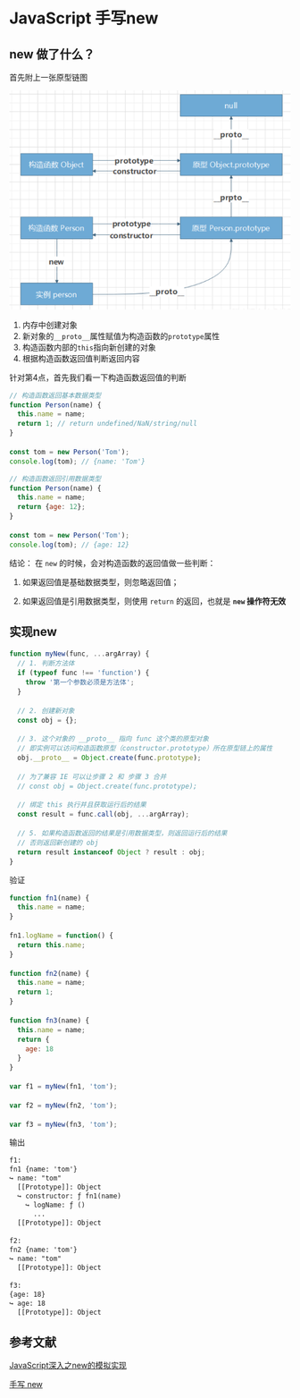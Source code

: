# JavaScript 手写new

## new 做了什么？

首先附上一张原型链图

![](../assets/img/knowledge-javascript-手写new.jpg)

1. 内存中创建对象
2. 新对象的`__proto__`属性赋值为构造函数的`prototype`属性
3. 构造函数内部的`this`指向新创建的对象
4. 根据构造函数返回值判断返回内容

针对第4点，首先我们看一下构造函数返回值的判断

``` js
// 构造函数返回基本数据类型
function Person(name) {
  this.name = name;
  return 1; // return undefined/NaN/string/null
}

const tom = new Person('Tom');
console.log(tom); // {name: 'Tom'}
```

``` js
// 构造函数返回引用数据类型
function Person(name) {
  this.name = name;
  return {age: 12};
}

const tom = new Person('Tom');
console.log(tom); // {age: 12}
```

结论：
在 `new` 的时候，会对构造函数的返回值做一些判断：

1. 如果返回值是基础数据类型，则忽略返回值；

2. 如果返回值是引用数据类型，则使用 `return` 的返回，也就是 **`new` 操作符无效**

## 实现new

``` js
function myNew(func, ...argArray) {
  // 1. 判断方法体
  if (typeof func !== 'function') {
    throw '第一个参数必须是方法体';
  }

  // 2. 创建新对象
  const obj = {};

  // 3. 这个对象的 __proto__ 指向 func 这个类的原型对象
  // 即实例可以访问构造函数原型（constructor.prototype）所在原型链上的属性
  obj.__proto__ = Object.create(func.prototype);

  // 为了兼容 IE 可以让步骤 2 和 步骤 3 合并
  // const obj = Object.create(func.prototype);

  // 绑定 this 执行并且获取运行后的结果
  const result = func.call(obj, ...argArray);

  // 5. 如果构造函数返回的结果是引用数据类型，则返回运行后的结果
  // 否则返回新创建的 obj
  return result instanceof Object ? result : obj;
}
```

验证

``` js
function fn1(name) {
  this.name = name;
}

fn1.logName = function() {
  return this.name;
}

function fn2(name) {
  this.name = name;
  return 1;
}

function fn3(name) {
  this.name = name;
  return {
    age: 18
  }
}

var f1 = myNew(fn1, 'tom');

var f2 = myNew(fn2, 'tom');

var f3 = myNew(fn3, 'tom');
```

输出

``` output
f1:
fn1 {name: 'tom'}
↪ name: "tom"
  [[Prototype]]: Object
  ↪ constructor: ƒ fn1(name)
    ↪ logName: ƒ ()
      ...
  [[Prototype]]: Object

f2:
fn2 {name: 'tom'}
↪ name: "tom"
  [[Prototype]]: Object

f3:
{age: 18}
↪ age: 18
  [[Prototype]]: Object
```

## 参考文献

[JavaScript深入之new的模拟实现](https://github.com/mqyqingfeng/Blog/issues/13)

[手写 new](https://note.zhangjc.cn/src/1_JS%E5%9F%BA%E7%A1%80/20210224_%E6%89%8B%E5%86%99new.html)
